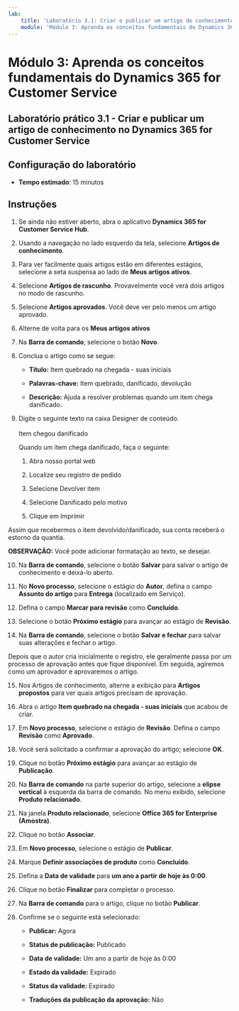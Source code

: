 ```yaml
---
lab:
    title: 'Laboratório 3.1: Criar e publicar um artigo de conhecimento no Dynamics 365 for Customer Service'
    module: 'Módulo 3: Aprenda os conceitos fundamentais do Dynamics 365 for Customer Service'
---
```


Módulo 3: Aprenda os conceitos fundamentais do Dynamics 365 for Customer Service
========================

## Laboratório prático 3.1 - Criar e publicar um artigo de conhecimento no Dynamics 365 for Customer Service

## Configuração do laboratório

  - **Tempo estimado**: 15 minutos

## Instruções

1. Se ainda não estiver aberto, abra o aplicativo **Dynamics 365 for Customer Service Hub**. 

2. Usando a navegação no lado esquerdo da tela, selecione **Artigos de conhecimento**. 

3. Para ver facilmente quais artigos estão em diferentes estágios, selecione a seta suspensa ao lado de **Meus artigos ativos**. 

4. Selecione **Artigos de rascunho**. Provavelmente você verá dois artigos no modo de rascunho.

5. Selecione **Artigos aprovados**. Você deve ver pelo menos um artigo aprovado. 

6. Alterne de volta para os **Meus artigos ativos**

7. Na **Barra de comando**, selecione o botão **Novo**. 

8. Conclua o artigo como se segue:

	- **Título:** Item quebrado na chegada - suas iniciais

	- **Palavras-chave:** Item quebrado, danificado, devolução

	- **Descrição:** Ajuda a resolver problemas quando um item chega danificado. 

9. Digite o seguinte texto na caixa Designer de conteúdo.   
‎  
‎	Item chegou danificado

	Quando um item chega danificado, faça o seguinte:

	1. Abra nosso portal web

	2. Localize seu registro de pedido

	3. Selecione Devolver item

	4. Selecione Danificado pelo motivo

	5. Clique em Imprimir

Assim que recebermos o item devolvido/danificado, sua conta receberá o estorno da quantia.

**OBSERVAÇÃO:** Você pode adicionar formatação ao texto, se desejar. 

10. Na **Barra de comando**, selecione o botão **Salvar** para salvar o artigo de conhecimento e deixá-lo aberto. 

11. No **Novo processo**, selecione o estágio do **Autor**, defina o campo **Assunto do artigo** para **Entrega** (localizado em Serviço). 

12. Defina o campo **Marcar para revisão** como **Concluído**.

13. Selecione o botão **Próximo estágio** para avançar ao estágio de **Revisão**.

14. Na **Barra de comando**, selecione o botão **Salvar e fechar** para salvar suas alterações e fechar o artigo.

Depois que o autor cria inicialmente o registro, ele geralmente passa por um processo de aprovação antes que fique disponível. Em seguida, agiremos como um aprovador e aprovaremos o artigo. 

15. Nos Artigos de conhecimento, alterne a exibição para **Artigos propostos** para ver quais artigos precisam de aprovação. 

16. Abra o artigo **Item quebrado na chegada - suas iniciais** que acabou de criar.

17. Em **Novo processo**, selecione o estágio de **Revisão**. Defina o campo **Revisão** como **Aprovado**.

18. Você será solicitado a confirmar a aprovação do artigo; selecione **OK**. 

19. Clique no botão **Próximo estágio** para avançar ao estágio de **Publicação**. 

20. Na **Barra de comando** na parte superior do artigo, selecione a **elipse vertical** à esquerda da barra de comando. No menu exibido, selecione **Produto relacionado**. 

21. Na janela **Produto relacionado**, selecione **Office 365 for Enterprise (Amostra)**.

22. Clique no botão **Associar**. 

23. Em **Novo processo**, selecione o estágio de **Publicar**. 

24. Marque **Definir associações de produto** como **Concluído**. 

25. Defina a **Data de validade** para **um ano a partir de hoje às 0:00**. 

26. Clique no botão **Finalizar** para completar o processo. 

27. Na **Barra de comando** para o artigo, clique no botão **Publicar**. 

28. Confirme se o seguinte está selecionado:

	- **Publicar:** Agora

	- **Status de publicação:** Publicado

	- **Data de validade:** Um ano a partir de hoje às 0:00

	- **Estado da validade:** Expirado

	- **Status da validade:** Expirado

	- **Traduções da publicação da aprovação:** Não


